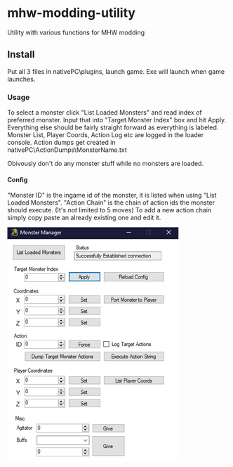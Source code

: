 # mhw-modding-utility
Utility with various functions for MHW modding

## Install
Put all 3 files in nativePC\plugins, launch game. Exe will launch when game launches.

### Usage
To select a monster click "List Loaded Monsters" and read index of preferred monster. Input that into "Target Monster Index" box and hit Apply.
Everything else should be fairly straight forward as everything is labeled.
Monster List, Player Coords, Action Log etc are logged in the loader console.
Action dumps get created in nativePC\ActionDumps\MonsterName.txt

Obivously don't do any monster stuff while no monsters are loaded.

#### Config
"Monster ID" is the ingame id of the monster, it is listed when using "List Loaded Monsters".
"Action Chain" is the chain of action ids the monster should execute. (It's *not* limited to 5 moves)
To add a new action chain simply copy paste an already existing one and edit it.


![Preview](https://github.com/Fexty12573/mhw-modding-utility/blob/main/img/image.jpg?raw=true)
